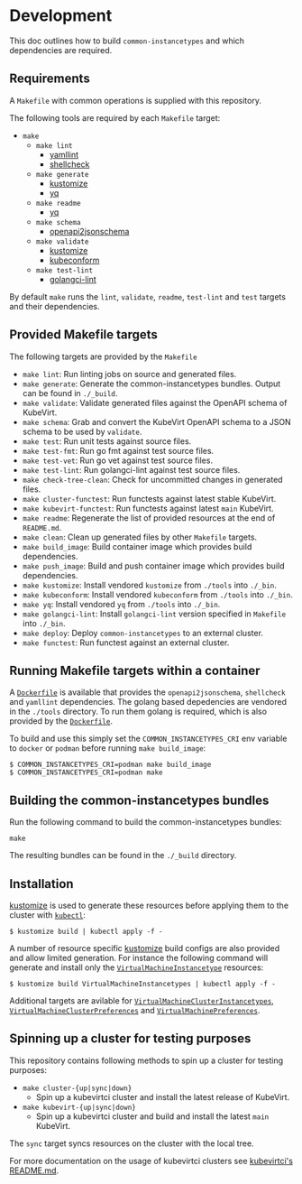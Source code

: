 # Development

This doc outlines how to build `common-instancetypes` and which dependencies are required.

## Requirements

A `Makefile` with common operations is supplied with this repository.

The following tools are required by each `Makefile` target:

* `make`
  * `make lint`
    * [yamllint](https://github.com/adrienverge/yamllint)
    * [shellcheck](https://github.com/koalaman/shellcheck)
  * `make generate`
    * [kustomize](https://kustomize.io/)
    * [yq](https://github.com/mikefarah/yq)
  * `make readme`
    * [yq](https://github.com/mikefarah/yq)
  * `make schema`
    * [openapi2jsonschema](https://github.com/instrumenta/openapi2jsonschema)
  * `make validate`
    * [kustomize](https://kustomize.io/)
    * [kubeconform](https://github.com/yannh/kubeconform)
  * `make test-lint`
    * [golangci-lint](https://golangci-lint.run/)

By default `make` runs the `lint`, `validate`, `readme`, `test-lint` and `test` targets and their dependencies.

## Provided Makefile targets

The following targets are provided by the `Makefile`

* `make lint`: Run linting jobs on source and generated files.
* `make generate`: Generate the common-instancetypes bundles. Output can be found in `./_build`.
* `make validate`: Validate generated files against the OpenAPI schema of KubeVirt.
* `make schema`: Grab and convert the KubeVirt OpenAPI schema to a JSON schema to be used by `validate`.
* `make test`: Run unit tests against source files.
* `make test-fmt`: Run go fmt against test source files.
* `make test-vet`: Run go vet against test source files.
* `make test-lint`: Run golangci-lint against test source files.
* `make check-tree-clean`: Check for uncommitted changes in generated files.
* `make cluster-functest`: Run functests against latest stable KubeVirt.
* `make kubevirt-functest`: Run functests against latest `main` KubeVirt.
* `make readme`: Regenerate the list of provided resources at the end of `README.md`.
* `make clean`: Clean up generated files by other `Makefile` targets.
* `make build_image`: Build container image which provides build dependencies.
* `make push_image`: Build and push container image which provides build dependencies.
* `make kustomize`: Install vendored `kustomize` from `./tools` into `./_bin`.
* `make kubeconform`: Install vendored `kubeconform` from `./tools` into `./_bin`.
* `make yq`: Install vendored `yq` from `./tools` into `./_bin`.
* `make golangci-lint`: Install `golangci-lint` version specified in `Makefile` into `./_bin`.
* `make deploy`: Deploy `common-instancetypes` to an external cluster.
* `make functest`: Run functest against an external cluster.

## Running Makefile targets within a container

A [`Dockerfile`](./Dockerfile) is available that provides the `openapi2jsonschema`, `shellcheck` and `yamllint` dependencies. The golang based depedencies are vendored in the `./tools` directory. To run them golang is required, which is also provided by the [`Dockerfile`](./Dockerfile).

To build and use this simply set the `COMMON_INSTANCETYPES_CRI` env variable to `docker` or `podman` before running `make build_image`:

```
$ COMMON_INSTANCETYPES_CRI=podman make build_image
$ COMMON_INSTANCETYPES_CRI=podman make
```

## Building the common-instancetypes bundles

Run the following command to build the common-instancetypes bundles:

```
make
```

The resulting bundles can be found in the `./_build` directory.

## Installation

[kustomize](https://kustomize.io/) is used to generate these resources before applying them to the cluster with [`kubectl`](https://kubernetes.io/docs/reference/kubectl/):

```
$ kustomize build | kubectl apply -f -
```

A number of resource specific [kustomize](https://kustomize.io/) build configs are also provided and allow limited generation. For instance the following command will generate and install only the [`VirtualMachineInstancetype`](http://kubevirt.io/api-reference/main/definitions.html#_v1alpha2_virtualmachineinstancetype) resources:

```
$ kustomize build VirtualMachineInstancetypes | kubectl apply -f -
```

Additional targets are avilable for [`VirtualMachineClusterInstancetypes`](http://kubevirt.io/api-reference/main/definitions.html#_v1alpha2_virtualmachineclusterinstancetype), [`VirtualMachineClusterPreferences`](http://kubevirt.io/api-reference/main/definitions.html#_v1alpha2_virtualmachineclusterpreference) and [`VirtualMachinePreferences`](http://kubevirt.io/api-reference/main/definitions.html#_v1alpha2_virtualmachinepreference).

## Spinning up a cluster for testing purposes

This repository contains following methods to spin up a cluster for testing purposes:

* `make cluster-{up|sync|down}`
  * Spin up a kubevirtci cluster and install the latest release of KubeVirt.
* `make kubevirt-{up|sync|down}`
  * Spin up a kubevirtci cluster and build and install the latest `main` KubeVirt.

The `sync` target syncs resources on the cluster with the local tree.

For more documentation on the usage of kubevirtci clusters see [kubevirtci's README.md](https://github.com/kubevirt/kubevirtci/blob/main/README.md).
